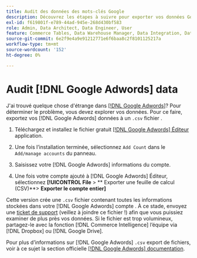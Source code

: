 ```yaml
---
title: Audit des données des mots-clés Google
description: Découvrez les étapes à suivre pour exporter vos données Google AdWords.
exl-id: f619801f-e789-44ad-945e-268d430bf583
role: Admin, Data Architect, Data Engineer, User
feature: Commerce Tables, Data Warehouse Manager, Data Integration, Data Import/Export
source-git-commit: 6e2f9e4a9e91212771e6f6baa8c2f8101125217a
workflow-type: tm+mt
source-wordcount: '152'
ht-degree: 0%

---
```


# Audit [!DNL Google Adwords] data

J&#39;ai trouvé quelque chose d&#39;étrange dans [[!DNL Google Adwords]](../integrations/google-adwords.md)? Pour déterminer le problème, vous devez explorer vos données. Pour ce faire, exportez vos [!DNL Google Adwords] données à un `.csv` fichier .

1. Téléchargez et installez le fichier gratuit [[!DNL Google Adwords] Éditeur](https://ads.google.com/home/tools/ads-editor/) application.

1. Une fois l’installation terminée, sélectionnez `Add Count` dans le `Add/manage accounts` du panneau.

1. Saisissez votre [!DNL Google Adwords] informations du compte.

1. Une fois votre compte ajouté à [!DNL Google Adwords] Éditeur, sélectionnez **[!UICONTROL File** > ** Exporter une feuille de calcul (CSV)**> **Exporter le compte entier]**

Cette version crée une `.csv` fichier contenant toutes les informations stockées dans votre [!DNL Google Adwords] compte . À ce stade, envoyez une [ticket de support](https://experienceleague.adobe.com/docs/commerce-knowledge-base/kb/troubleshooting/miscellaneous/mbi-service-policies.html) (veillez à joindre ce fichier !) afin que vous puissiez examiner de plus près vos données. Si le fichier est trop volumineux, partagez-le avec la fonction [!DNL Commerce Intelligence] l’équipe via [!DNL Dropbox] ou [!DNL Google Drive].

Pour plus d’informations sur [!DNL Google Adwords] `.csv` export de fichiers, voir à ce sujet la section officielle [[!DNL Google Adwords] documentation](https://support.google.com/google-ads/editor/answer/38657?hl=en).
